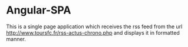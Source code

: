 # Angular-SPA

This is a single page application which receives the rss feed from the url http://www.toursfc.fr/rss-actus-chrono.php and displays it in formatted manner.